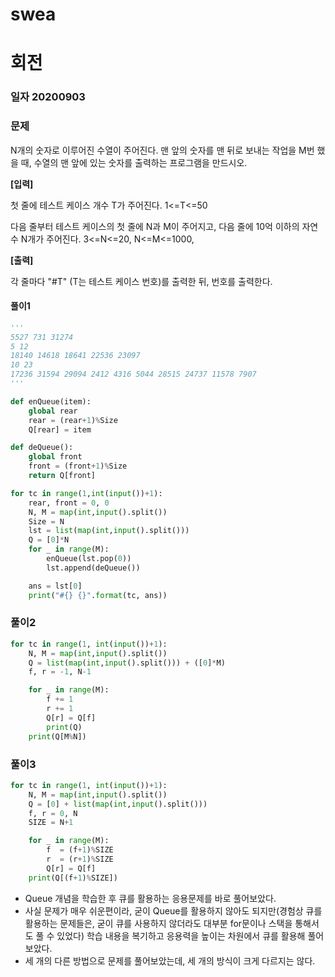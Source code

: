 # swea

# 회전

### 일자 20200903

### 문제

N개의 숫자로 이루어진 수열이 주어진다. 맨 앞의 숫자를 맨 뒤로 보내는 작업을 M번 했을 때, 수열의 맨 앞에 있는 숫자를 출력하는 프로그램을 만드시오.

**[입력]**

첫 줄에 테스트 케이스 개수 T가 주어진다. 1<=T<=50

다음 줄부터 테스트 케이스의 첫 줄에 N과 M이 주어지고, 다음 줄에 10억 이하의 자연수 N개가 주어진다. 3<=N<=20, N<=M<=1000,

**[출력]**

각 줄마다 "#T" (T는 테스트 케이스 번호)를 출력한 뒤, 번호를 출력한다.
 

#### 풀이1

```python
'''
5527 731 31274
5 12
18140 14618 18641 22536 23097
10 23
17236 31594 29094 2412 4316 5044 28515 24737 11578 7907
'''

def enQueue(item):
    global rear
    rear = (rear+1)%Size
    Q[rear] = item

def deQueue():
    global front
    front = (front+1)%Size
    return Q[front]

for tc in range(1,int(input())+1):
    rear, front = 0, 0
    N, M = map(int,input().split())
    Size = N
    lst = list(map(int,input().split()))
    Q = [0]*N
    for _ in range(M):
        enQueue(lst.pop(0))
        lst.append(deQueue())

    ans = lst[0]
    print("#{} {}".format(tc, ans))
```



### 풀이2

```python
for tc in range(1, int(input())+1):
    N, M = map(int,input().split())
    Q = list(map(int,input().split())) + ([0]*M)
    f, r = -1, N-1

    for _ in range(M):
        f += 1
        r += 1
        Q[r] = Q[f]
        print(Q)
    print(Q[M%N])
```



### 풀이3

```python
for tc in range(1, int(input())+1):
    N, M = map(int,input().split())
    Q = [0] + list(map(int,input().split()))
    f, r = 0, N
    SIZE = N+1

    for _ in range(M):
        f  = (f+1)%SIZE
        r  = (r+1)%SIZE
        Q[r] = Q[f]
    print(Q[(f+1)%SIZE])
```

- Queue 개념을 학습한 후 큐를 활용하는 응용문제를 바로 풀어보았다.
- 사실 문제가 매우 쉬운편이라, 굳이 Queue를 활용하지 않아도 되지만(경험상 큐를 활용하는 문제들은, 굳이 큐를 사용하지 않더라도 대부분 for문이나 스택을 통해서도 풀 수 있었다) 학습 내용을 복기하고 응용력을 높이는 차원에서 큐를 활용해 풀어보았다.
- 세 개의 다른 방법으로 문제를 풀어보았는데, 세 개의 방식이 크게 다르지는 않다.